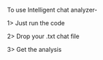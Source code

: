 To use Intelligent chat analyzer-

1> Just run the code

2> Drop your .txt chat file

3> Get the analysis


